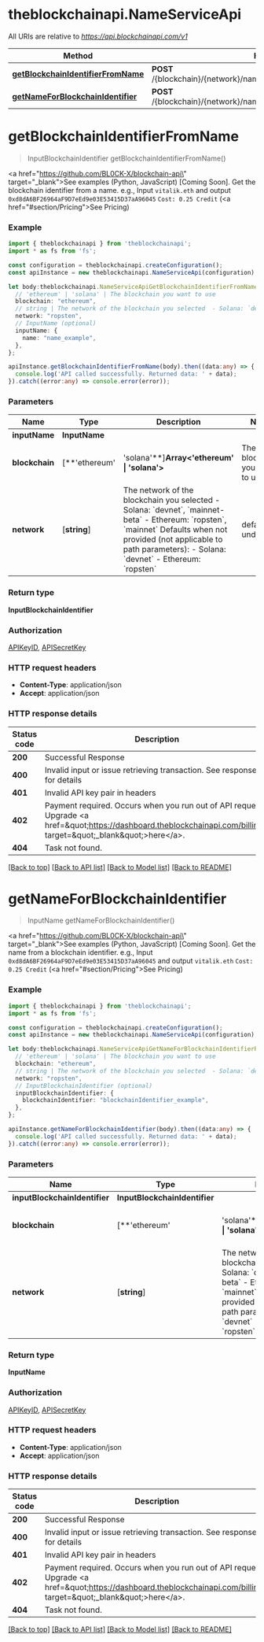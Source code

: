 # theblockchainapi.NameServiceApi

All URIs are relative to *https://api.blockchainapi.com/v1*

Method | HTTP request | Description
------------- | ------------- | -------------
[**getBlockchainIdentifierFromName**](NameServiceApi.md#getBlockchainIdentifierFromName) | **POST** /{blockchain}/{network}/name_service/name_to_blockchain_identifier | Get the identifier
[**getNameForBlockchainIdentifier**](NameServiceApi.md#getNameForBlockchainIdentifier) | **POST** /{blockchain}/{network}/name_service/blockchain_identifier_to_name | Get the name


# **getBlockchainIdentifierFromName**
> InputBlockchainIdentifier getBlockchainIdentifierFromName()

<a href=\"https://github.com/BL0CK-X/blockchain-api\" target=\"_blank\">See examples (Python, JavaScript) [Coming Soon]</a>.      Get the blockchain identifier from a name.  e.g., Input `vitalik.eth` and output `0xd8dA6BF26964aF9D7eEd9e03E53415D37aA96045`  `Cost: 0.25 Credit` (<a href=\"#section/Pricing\">See Pricing</a>)

### Example


```typescript
import { theblockchainapi } from 'theblockchainapi';
import * as fs from 'fs';

const configuration = theblockchainapi.createConfiguration();
const apiInstance = new theblockchainapi.NameServiceApi(configuration);

let body:theblockchainapi.NameServiceApiGetBlockchainIdentifierFromNameRequest = {
  // 'ethereum' | 'solana' | The blockchain you want to use 
  blockchain: "ethereum",
  // string | The network of the blockchain you selected  - Solana: `devnet`, `mainnet-beta` - Ethereum: `ropsten`, `mainnet`  Defaults when not provided (not applicable to path parameters): - Solana: `devnet` - Ethereum: `ropsten`
  network: "ropsten",
  // InputName (optional)
  inputName: {
    name: "name_example",
  },
};

apiInstance.getBlockchainIdentifierFromName(body).then((data:any) => {
  console.log('API called successfully. Returned data: ' + data);
}).catch((error:any) => console.error(error));
```


### Parameters

Name | Type | Description  | Notes
------------- | ------------- | ------------- | -------------
 **inputName** | **InputName**|  |
 **blockchain** | [**&#39;ethereum&#39; | &#39;solana&#39;**]**Array<&#39;ethereum&#39; &#124; &#39;solana&#39;>** | The blockchain you want to use  | defaults to undefined
 **network** | [**string**] | The network of the blockchain you selected  - Solana: &#x60;devnet&#x60;, &#x60;mainnet-beta&#x60; - Ethereum: &#x60;ropsten&#x60;, &#x60;mainnet&#x60;  Defaults when not provided (not applicable to path parameters): - Solana: &#x60;devnet&#x60; - Ethereum: &#x60;ropsten&#x60; | defaults to undefined


### Return type

**InputBlockchainIdentifier**

### Authorization

[APIKeyID](README.md#APIKeyID), [APISecretKey](README.md#APISecretKey)

### HTTP request headers

 - **Content-Type**: application/json
 - **Accept**: application/json


### HTTP response details
| Status code | Description | Response headers |
|-------------|-------------|------------------|
**200** | Successful Response |  -  |
**400** | Invalid input or issue retrieving transaction. See response for details |  -  |
**401** | Invalid API key pair in headers |  -  |
**402** | Payment required. Occurs when you run out of API requests. Upgrade &lt;a href&#x3D;\&quot;https://dashboard.theblockchainapi.com/billing\&quot; target&#x3D;\&quot;_blank\&quot;&gt;here&lt;/a&gt;. |  -  |
**404** | Task not found. |  -  |

[[Back to top]](#) [[Back to API list]](README.md#documentation-for-api-endpoints) [[Back to Model list]](README.md#documentation-for-models) [[Back to README]](README.md)

# **getNameForBlockchainIdentifier**
> InputName getNameForBlockchainIdentifier()

<a href=\"https://github.com/BL0CK-X/blockchain-api\" target=\"_blank\">See examples (Python, JavaScript) [Coming Soon]</a>.      Get the name from a blockchain identifier.  e.g., Input `0xd8dA6BF26964aF9D7eEd9e03E53415D37aA96045` and output `vitalik.eth`  `Cost: 0.25 Credit` (<a href=\"#section/Pricing\">See Pricing</a>)

### Example


```typescript
import { theblockchainapi } from 'theblockchainapi';
import * as fs from 'fs';

const configuration = theblockchainapi.createConfiguration();
const apiInstance = new theblockchainapi.NameServiceApi(configuration);

let body:theblockchainapi.NameServiceApiGetNameForBlockchainIdentifierRequest = {
  // 'ethereum' | 'solana' | The blockchain you want to use 
  blockchain: "ethereum",
  // string | The network of the blockchain you selected  - Solana: `devnet`, `mainnet-beta` - Ethereum: `ropsten`, `mainnet`  Defaults when not provided (not applicable to path parameters): - Solana: `devnet` - Ethereum: `ropsten`
  network: "ropsten",
  // InputBlockchainIdentifier (optional)
  inputBlockchainIdentifier: {
    blockchainIdentifier: "blockchainIdentifier_example",
  },
};

apiInstance.getNameForBlockchainIdentifier(body).then((data:any) => {
  console.log('API called successfully. Returned data: ' + data);
}).catch((error:any) => console.error(error));
```


### Parameters

Name | Type | Description  | Notes
------------- | ------------- | ------------- | -------------
 **inputBlockchainIdentifier** | **InputBlockchainIdentifier**|  |
 **blockchain** | [**&#39;ethereum&#39; | &#39;solana&#39;**]**Array<&#39;ethereum&#39; &#124; &#39;solana&#39;>** | The blockchain you want to use  | defaults to undefined
 **network** | [**string**] | The network of the blockchain you selected  - Solana: &#x60;devnet&#x60;, &#x60;mainnet-beta&#x60; - Ethereum: &#x60;ropsten&#x60;, &#x60;mainnet&#x60;  Defaults when not provided (not applicable to path parameters): - Solana: &#x60;devnet&#x60; - Ethereum: &#x60;ropsten&#x60; | defaults to undefined


### Return type

**InputName**

### Authorization

[APIKeyID](README.md#APIKeyID), [APISecretKey](README.md#APISecretKey)

### HTTP request headers

 - **Content-Type**: application/json
 - **Accept**: application/json


### HTTP response details
| Status code | Description | Response headers |
|-------------|-------------|------------------|
**200** | Successful Response |  -  |
**400** | Invalid input or issue retrieving transaction. See response for details |  -  |
**401** | Invalid API key pair in headers |  -  |
**402** | Payment required. Occurs when you run out of API requests. Upgrade &lt;a href&#x3D;\&quot;https://dashboard.theblockchainapi.com/billing\&quot; target&#x3D;\&quot;_blank\&quot;&gt;here&lt;/a&gt;. |  -  |
**404** | Task not found. |  -  |

[[Back to top]](#) [[Back to API list]](README.md#documentation-for-api-endpoints) [[Back to Model list]](README.md#documentation-for-models) [[Back to README]](README.md)


